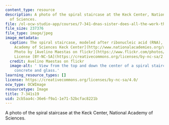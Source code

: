 ```yaml
---
content_type: resource
description: A photo of the spiral staircase at the Keck Center, National Academy
  of Sciences.
file: /ol-ocw-studio-app/courses/7-341-dnas-sister-does-all-the-work-the-central-roles-of-rna-in-gene-expression-spring-2019/2cb5aa4c36e6f9a11e7152bcfac8221b_7-341s19.jpg
file_size: 237376
file_type: image/jpeg
image_metadata:
  caption: The spiral staircase, modeled after ribonucleic acid (RNA), at the [National
    Academy of Sciences Keck Center](http://www.nationalacademies.org/about/contact/).
    Photo by [Avelino Maestas on flickr](https://www.flickr.com/photos/avelino_maestas/2448168900/in/photolist-4JkvjC-4JkvgN).
    License [BY-NC-SA](https://creativecommons.org/licenses/by-nc-sa/2.0/).
  credit: Avelino Maestas on flickr
  image-alt: ' View from the top and down the center of a spiral staircase, made of
    concrete and glass.'
learning_resource_types: []
license: https://creativecommons.org/licenses/by-nc-sa/4.0/
ocw_type: OCWImage
resourcetype: Image
title: 7-341s19
uid: 2cb5aa4c-36e6-f9a1-1e71-52bcfac8221b
---
```

A photo of the spiral staircase at the Keck Center, National Academy of Sciences.